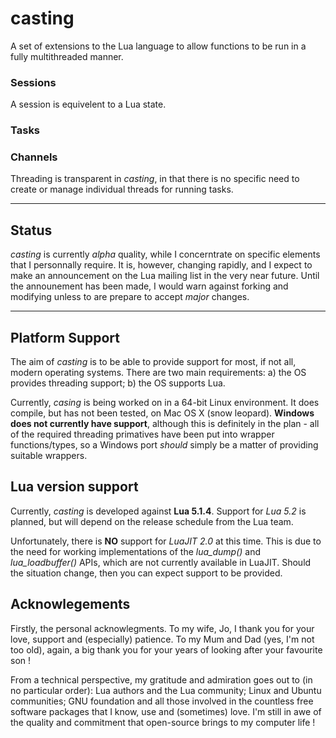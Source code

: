 # casting

A set of extensions to the Lua language to allow functions to be run in a fully multithreaded
manner. 

### Sessions
A session is equivelent to a Lua state. 

### Tasks

### Channels  

Threading is transparent in *casting*, in that there is no specific need to create or manage
individual threads for running tasks. 

***
## Status

*casting* is currently *alpha* quality, while I concerntrate on specific elements that I
personnally require. It is, however, changing rapidly, and I expect to make an announcement on
the Lua mailing list in the very near future. Until the announement has been made, I would
warn against forking and modifying unless to are prepare to accept *major* changes.

***
## Platform Support

The aim of *casting* is to be able to provide support for most, if not all, modern operating systems.
There are two main requirements: a) the OS provides threading support; b) the OS supports Lua.

Currently, *casing* is being worked on in a 64-bit Linux environment. It does compile, 
but has not been tested, on Mac OS X (snow leopard). **Windows does not currently have support**, 
although this is definitely in the plan - all of the required threading primatives have been 
put into wrapper functions/types, so a Windows port *should* simply be a matter of providing 
suitable wrappers.

## Lua version support

Currently, *casting* is developed against **Lua 5.1.4**. Support for *Lua 5.2* is planned, but
will depend on the release schedule from the Lua team. 

Unfortunately, there is **NO** support for *LuaJIT 2.0* at this time. This is due to the need for
working implementations of the *lua_dump()* and *lua_loadbuffer()* APIs, which are not currently
available in LuaJIT. Should the situation change, then you can expect support to be provided. 

## Acknowlegements

Firstly, the personal acknowlegments. To my wife, Jo, I thank you for your love, support and 
(especially) patience. To my Mum and Dad (yes, I'm not too old), again, a big thank you for
your years of looking after your favourite son !

From a technical perspective, my gratitude and admiration goes out to (in no particular order):
Lua authors and the Lua community; Linux and Ubuntu communities; GNU foundation and all those 
involved in the countless free software packages that I know, use and (sometimes) love. I'm still 
in awe of the quality and commitment that open-source brings to my computer life ! 
